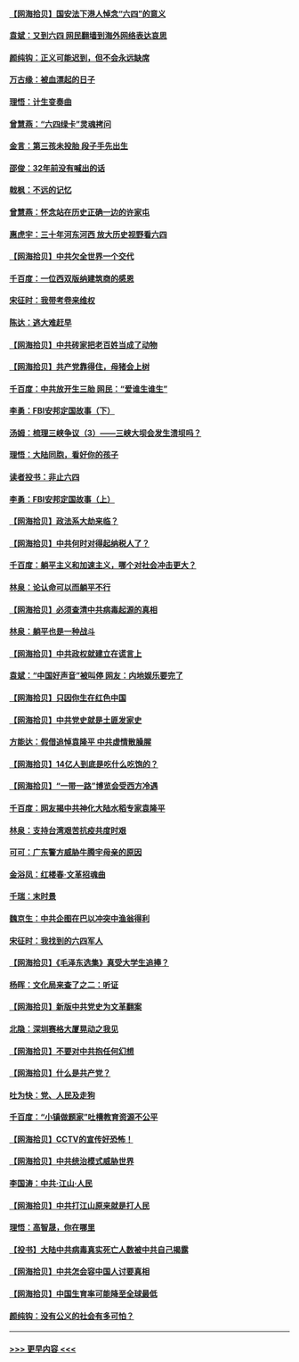 #### [【网海拾贝】国安法下港人悼念“六四”的意义](../pages/nsc993/n13001039.md?t=06060302) 
#### [袁斌：又到六四 网民翻墙到海外网络表达哀思](../pages/nsc993/n13000995.md?t=06060302) 
#### [颜纯钩：正义可能迟到，但不会永远缺席](../pages/nsc993/n13000920.md?t=06060302) 
#### [万古缘：被血漂起的日子](../pages/nsc993/n13000914.md?t=06060302) 
#### [理悟：计生变奏曲](../pages/nsc993/n13000414.md?t=06060302) 
#### [曾慧燕：“六四绿卡”灵魂拷问](../pages/nsc993/n13000277.md?t=06060302) 
#### [金言：第三孩未投胎 段子手先出生](../pages/nsc993/n13000215.md?t=06060302) 
#### [邵俊：32年前没有喊出的话](../pages/nsc993/n13000181.md?t=06060302) 
#### [戟枫：不远的记忆](../pages/nsc993/n13000121.md?t=06060302) 
#### [曾慧燕：怀念站在历史正确一边的许家屯](../pages/nsc993/n13000073.md?t=06060302) 
#### [惠虎宇：三十年河东河西 放大历史视野看六四](../pages/nsc993/n13000018.md?t=06060302) 
#### [【网海拾贝】中共欠全世界一个交代](../pages/nsc993/n12998706.md?t=06060302) 
#### [千百度：一位西双版纳建筑商的感恩](../pages/nsc993/n12998487.md?t=06060302) 
#### [宋征时：我带考卷来维权](../pages/nsc993/n12994088.md?t=06060302) 
#### [陈达：逃大难赶早](../pages/nsc993/n12993569.md?t=06060302) 
#### [【网海拾贝】中共砖家把老百姓当成了动物](../pages/nsc993/n12993483.md?t=06060302) 
#### [【网海拾贝】共产党靠得住，母猪会上树](../pages/nsc993/n12990730.md?t=06060302) 
#### [千百度：中共放开生三胎 网民：“爱谁生谁生”](../pages/nsc993/n12990644.md?t=06060302) 
#### [李勇：FBI安邦定国故事（下）](../pages/nsc993/n12987854.md?t=06060302) 
#### [汤姆：梳理三峡争议（3）——三峡大坝会发生溃坝吗？](../pages/nsc993/n12989806.md?t=06060302) 
#### [理悟：大陆同胞，看好你的孩子](../pages/nsc993/n12989778.md?t=06060302) 
#### [读者投书：非止六四](../pages/nsc993/n12989673.md?t=06060302) 
#### [李勇：FBI安邦定国故事（上）](../pages/nsc993/n12987749.md?t=06060302) 
#### [【网海拾贝】政法系大劫来临？](../pages/nsc993/n12987596.md?t=06060302) 
#### [【网海拾贝】中共何时对得起纳税人了？](../pages/nsc993/n12985578.md?t=06060302) 
#### [千百度：躺平主义和加速主义，哪个对社会冲击更大？](../pages/nsc993/n12985512.md?t=06060302) 
#### [林泉：论认命可以而躺平不行](../pages/nsc993/n12985505.md?t=06060302) 
#### [【网海拾贝】必须查清中共病毒起源的真相](../pages/nsc993/n12984276.md?t=06060302) 
#### [林泉：躺平也是一种战斗](../pages/nsc993/n12984194.md?t=06060302) 
#### [【网海拾贝】中共政权就建立在谎言上](../pages/nsc993/n12981880.md?t=06060302) 
#### [袁斌：“中国好声音”被叫停 网友：内地娱乐要完了](../pages/nsc993/n12981826.md?t=06060302) 
#### [【网海拾贝】只因你生在红色中国](../pages/nsc993/n12979096.md?t=06060302) 
#### [【网海拾贝】中共党史就是土匪发家史](../pages/nsc993/n12976478.md?t=06060302) 
#### [方能达：假借追悼袁隆平 中共虚情散臊腥](../pages/nsc993/n12976396.md?t=06060302) 
#### [【网海拾贝】14亿人到底是吃什么吃饱的？](../pages/nsc993/n12974125.md?t=06060302) 
#### [【网海拾贝】“一带一路”博览会受西方冷遇](../pages/nsc993/n12971787.md?t=06060302) 
#### [千百度：网友揭中共神化大陆水稻专家袁隆平](../pages/nsc993/n12971733.md?t=06060302) 
#### [林泉：支持台湾艰苦抗疫共度时艰](../pages/nsc993/n12971350.md?t=06060302) 
#### [可可：广东警方威胁牛腾宇母亲的原因](../pages/nsc993/n12971100.md?t=06060302) 
#### [金浴凤：红楼春·文革招魂曲](../pages/nsc993/n12970354.md?t=06060302) 
#### [千瑞：末时景](../pages/nsc993/n12970337.md?t=06060302) 
#### [魏京生：中共企图在巴以冲突中渔翁得利](../pages/nsc993/n12970286.md?t=06060302) 
#### [宋征时：我找到的六四军人](../pages/nsc993/n12970213.md?t=06060302) 
#### [【网海拾贝】《毛泽东选集》真受大学生追捧？](../pages/nsc993/n12968779.md?t=06060302) 
#### [杨晖：文化局来查了之二：听证](../pages/nsc993/n12966528.md?t=06060302) 
#### [【网海拾贝】新版中共党史为文革翻案](../pages/nsc993/n12967526.md?t=06060302) 
#### [北隐：深圳赛格大厦晃动之我见](../pages/nsc993/n12967393.md?t=06060302) 
#### [【网海拾贝】不要对中共抱任何幻想](../pages/nsc993/n12965222.md?t=06060302) 
#### [【网海拾贝】什么是共产党？](../pages/nsc993/n12962781.md?t=06060302) 
#### [吐为快：党、人民及走狗](../pages/nsc993/n12962747.md?t=06060302) 
#### [千百度：“小镇做题家”吐槽教育资源不公平](../pages/nsc993/n12962705.md?t=06060302) 
#### [【网海拾贝】CCTV的宣传好恐怖！](../pages/nsc993/n12959984.md?t=06060302) 
#### [【网海拾贝】中共统治模式威胁世界](../pages/nsc993/n12957622.md?t=06060302) 
#### [李国涛：中共‧江山‧人民](../pages/nsc993/n12957502.md?t=06060302) 
#### [【网海拾贝】中共打江山原来就是打人民](../pages/nsc993/n12954345.md?t=06060302) 
#### [理悟：高智晟，你在哪里](../pages/nsc993/n12953115.md?t=06060302) 
#### [【投书】大陆中共病毒真实死亡人数被中共自己揭露](../pages/nsc993/n12953050.md?t=06060302) 
#### [【网海拾贝】中共怎会容中国人讨要真相](../pages/nsc993/n12952161.md?t=06060302) 
#### [【网海拾贝】中国生育率可能降至全球最低](../pages/nsc993/n12948793.md?t=06060302) 
#### [颜纯钩：没有公义的社会有多可怕？](../pages/nsc993/n12947626.md?t=06060302) 

----
#### [ >>> 更早内容 <<< ](../indexes/nsc993-earlier.md)
